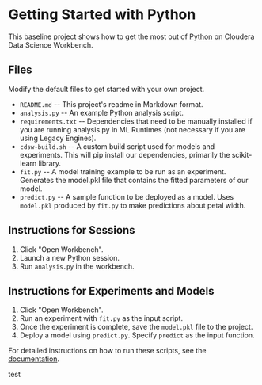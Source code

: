 # Getting Started with Python
This baseline project shows how to get the most out of [Python](http://ipython.org)
on Cloudera Data Science Workbench.

## Files

Modify the default files to get started with your own project.

* `README.md` -- This project's readme in Markdown format.
* `analysis.py` -- An example Python analysis script.
* `requirements.txt` -- Dependencies that need to be manually installed if you
  are running analysis.py in ML Runtimes (not necessary if you are using Legacy
  Engines).
* `cdsw-build.sh` -- A custom build script used for models and experiments. This
will pip install our dependencies, primarily the scikit-learn library.
* `fit.py` -- A model training example to be run as an experiment. Generates the
model.pkl file that contains the fitted parameters of our model.
* `predict.py` --  A sample function to be deployed as a model. Uses `model.pkl`
produced by `fit.py` to make predictions about petal width.

## Instructions for Sessions
1. Click "Open Workbench".
2. Launch a new Python session.
3. Run `analysis.py` in the workbench.

## Instructions for Experiments and Models
1. Click "Open Workbench".
2. Run an experiment with `fit.py` as the input script.
3. Once the experiment is complete, save the `model.pkl` file to the project.
4. Deploy a model using `predict.py`. Specify `predict` as the input function.

For detailed instructions on how to run these scripts, see the [documentation](https://docs.cloudera.com/machine-learning/cloud/models/topics/ml-creating-and-deploying-a-model.html).

test
